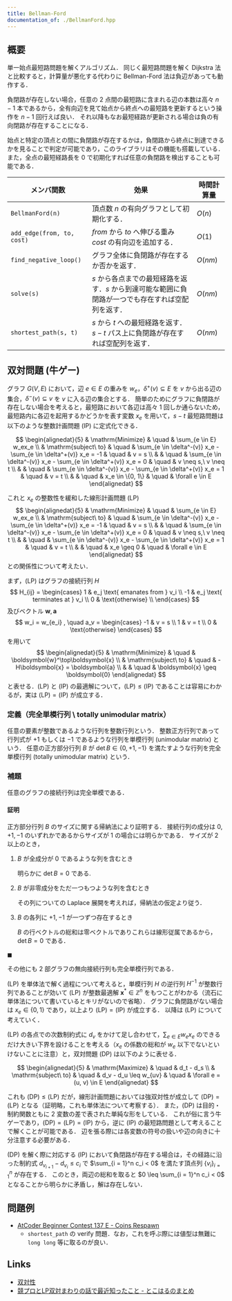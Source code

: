 ```yaml
---
title: Bellman-Ford
documentation_of: ./BellmanFord.hpp
---
```


## 概要
単一始点最短路問題を解くアルゴリズム．
同じく最短路問題を解く Dijkstra 法と比較すると，計算量が悪化する代わりに Bellman-Ford 法は負辺があっても動作する．

負閉路が存在しない場合，任意の 2 点間の最短路に含まれる辺の本数は高々 $n - 1$ 本であるから，全有向辺を見て始点から終点への最短路を更新するという操作を $n - 1$ 回行えば良い．
それ以降もなお最短経路が更新される場合は負の有向閉路が存在することになる．

始点と特定の頂点との間に負閉路が存在するかは，負閉路から終点に到達できるかを見ることで判定が可能であり，このライブラリはその機能も搭載している．
また，全点の最短経路長を $0$ で初期化すれば任意の負閉路を検出することも可能である．

| メンバ関数                 | 効果                                                                                               | 時間計算量 |
| -------------------------- | -------------------------------------------------------------------------------------------------- | ---------- |
| `BellmanFord(n)`           | 頂点数 $n$ の有向グラフとして初期化する．                                                          | $O(n)$     |
| `add_edge(from, to, cost)` | $from$ から $to$ へ伸びる重み $cost$ の有向辺を追加する．                                          | $O(1)$     |
| `find_negative_loop()`     | グラフ全体に負閉路が存在するか否かを返す．                                                         | $O(nm)$    |
| `solve(s)`                 | $s$ から各点までの最短経路を返す．$s$ から到達可能な範囲に負閉路が一つでも存在すれば空配列を返す． | $O(nm)$    |
| `shortest_path(s, t)`      | $s$ から $t$ への最短経路を返す．$s - t$ パス上に負閉路が存在すれば空配列を返す．                  | $O(nm)$    |

## 双対問題 (牛ゲー)
グラフ $G(V, E)$ において，辺 $e \in E$ の重みを $w_e$，$\delta^+(v) \subseteq E$ を $v$ から出る辺の集合，$\delta^-(v) \subseteq v$ を $v$ に入る辺の集合とする．
簡単のためにグラフに負閉路が存在しない場合を考えると，最短路において各辺は高々 1 回しか通らないため，最短路内に各辺を起用するかどうかを表す変数 $x_e$ を用いて，$s - t$ 最短路問題は以下のような整数計画問題 (IP) に定式化できる．

$$
\begin{alignedat}{5}
    & \mathrm{Minimize}     & \quad & \sum_{e \in E} w_ex_e \\
    & \mathrm{subject\ to}  & \quad & \sum_{e \in \delta^-(v)} x_e - \sum_{e \in \delta^+(v)} x_e = -1  & \quad & v = s \\
    &                       & \quad & \sum_{e \in \delta^-(v)} x_e - \sum_{e \in \delta^+(v)} x_e = 0   & \quad & v \neq s,\ v \neq t \\
    &                       & \quad & \sum_{e \in \delta^-(v)} x_e - \sum_{e \in \delta^+(v)} x_e = 1   & \quad & v = t \\
    &                       & \quad & x_e \in \{0, 1\}                                                  & \quad & \forall e \in E
\end{alignedat}
$$

これと $x_e$ の整数性を緩和した線形計画問題 (LP)
$$
\begin{alignedat}{5}
    & \mathrm{Minimize}     & \quad & \sum_{e \in E} w_ex_e \\
    & \mathrm{subject\ to}  & \quad & \sum_{e \in \delta^-(v)} x_e - \sum_{e \in \delta^+(v)} x_e = -1  & \quad & v = s \\
    &                       & \quad & \sum_{e \in \delta^-(v)} x_e - \sum_{e \in \delta^+(v)} x_e = 0   & \quad & v \neq s,\ v \neq t \\
    &                       & \quad & \sum_{e \in \delta^-(v)} x_e - \sum_{e \in \delta^+(v)} x_e = 1   & \quad & v = t \\
    &                       & \quad & x_e \geq 0                                                        & \quad & \forall e \in E
\end{alignedat}
$$
との関係性について考えたい．

まず，(LP) はグラフの接続行列 $H$
$$
H_{ij} = \begin{cases}
    1   & e_j \text{ emanates from } v_i \\
    -1  & e_j \text{ terminates at } v_i \\
    0   & \text{otherwise} \\
\end{cases}
$$
及びベクトル $\boldsymbol{w}, \boldsymbol{a}$
$$
w_i = w_{e_i}
, \quad
a_v = \begin{cases}
    -1  & v = s \\
    1   & v = t \\
    0   & \text{otherwise}
\end{cases}
$$
を用いて
$$
\begin{alignedat}{5}
    & \mathrm{Minimize}     & \quad & \boldsymbol{w}^\top\boldsymbol{x} \\
    & \mathrm{subject\ to}  & \quad & -H\boldsymbol{x} = \boldsymbol{a} \\
    &                       & \quad & \boldsymbol{x} \geq \boldsymbol{0}
\end{alignedat}
$$
と表せる．(LP) と (IP) の最適解について，$\text{(LP)} \leq \text{(IP)}$ であることは容易にわかるが，実は $\text{(LP)} =\text{(IP)}$ が成立する．

### 定義（完全単模行列 \ totally unimodular matrix）
任意の要素が整数であるような行列を整数行列という．
整数正方行列であって行列式が $+1$ もしくは $-1$ であるような行列を単模行列 (unimodular matrix) という．
任意の正方部分行列 $B$ が $\det B \in \{0, +1, -1\}$ を満たすような行列を完全単模行列 (totally unimodular matrix) という．

### 補題
任意のグラフの接続行列は完全単模である．

#### 証明
正方部分行列 $B$ のサイズに関する帰納法により証明する．
接続行列の成分は $0, +1, -1$ のいずれかであるからサイズが $1$ の場合には明らかである．
サイズが $2$ 以上のとき，
1. $B$ が全成分が $0$ であるような列を含むとき

   明らかに $\det B = 0$ である.
2. $B$ が非零成分をただ一つもつような列を含むとき

   その列についての Laplace 展開を考えれば，帰納法の仮定より従う．
3. $B$ の各列に $+1, -1$ が一つずつ存在するとき

   $B$ の行ベクトルの総和は零ベクトルでありこれらは線形従属であるから，$\det B = 0$ である．

$\blacksquare$

その他にも 2 部グラフの無向接続行列も完全単模行列である．

(LP) を単体法で解く過程について考えると，単模行列 $H$ の逆行列 $H^{-1}$ が整数行列であることが効いて (LP) が整数最適解 $\boldsymbol{x}^\ast \in \mathbb{Z}^n$ をもつことがわかる（流石に単体法について書いているとキリがないので省略）．
グラフに負閉路がない場合は $x_e \in \{0, 1\}$ であり，以上より $\text{(LP)} = \text{(IP)}$ が成立する．
以降は (LP) について考えていく．

(LP) の各点での次数制約式に $d_v$ をかけて足し合わせて，$\sum_{e \in E} w_ex_e$ のできるだけ大きい下界を設けることを考える（$x_e$ の係数の総和が $w_e$ 以下でないといけないことに注意）と，双対問題 (DP) は以下のように表せる．

$$
\begin{alignedat}{5}
    & \mathrm{Maximize}     & \quad & d_t - d_s \\
    & \mathrm{subject\ to}  & \quad & d_v - d_u \leq w_{uv} & \quad & \forall e = (u, v) \in E
\end{alignedat}
$$

これも $\text{(DP)} \leq \text{(LP)}$ だが，線形計画問題においては強双対性が成立して $\text{(DP)} = \text{(LP)}$ となる（証明略，これも単体法について考察する）．
また，(DP) は目的・制約関数ともに 2 変数の差で表された単純な形をしている．
これが俗に言う牛ゲーであり，$\text{(DP)} = \text{(LP)} = \text{(IP)}$ から，逆に (IP) の最短路問題として考えることで解くことが可能である．
辺を張る際には各変数の符号の扱いや辺の向きに十分注意する必要がある．

(DP) を解く際に対応する (IP) において負閉路が存在する場合は，その経路に沿った制約式 $d_{v_{i + 1}} - d_{v_{i}} \leq c_i$ で $\sum_{i = 1}^n c_i < 0$ を満たす頂点列 $\{v_i\}_{i = 1}^n$ が存在する．
このとき，両辺の総和を取ると $0 \leq \sum_{i = 1}^n c_i < 0$ となることから明らかに矛盾し，解は存在しない．

## 問題例
- [AtCoder Beginner Contest 137 E - Coins Respawn](https://atcoder.jp/contests/abc137/tasks/abc137_e)
  - `shortest_path` の verify 問題．なお，これを呼ぶ際には値型は無難に `long long` 等に取るのが良い．

## Links
- [双対性](https://www.slideshare.net/wata_orz/ss-91375739)
- [競プロとLP双対まわりの話で最近知ったこと - とこはるのまとめ](https://tokoharuland.hateblo.jp/entry/2016/12/06/223614)
